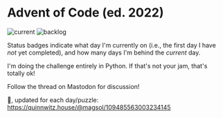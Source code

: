 # Advent of Code (ed. 2022)

![current](https://img.shields.io/badge/current%20day-1-blue) ![backlog](https://img.shields.io/badge/backlog---9-red)

Status badges indicate what day I'm currently on (i.e., the first day I have _not_ yet completed), and how many days I'm behind the _current_ day.

I'm doing the challenge entirely in Python. If that's not your jam, that's totally ok!

Follow the thread on Mastodon for discussion!

🧵, updated for each day/puzzle: https://quinnwitz.house/@magsol/109485563003234145